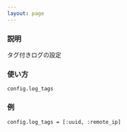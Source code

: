 ```yaml
---
layout: page
---
```

### 説明
タグ付きログの設定

### 使い方
    config.log_tags

### 例
    config.log_tags = [:uuid, :remote_ip]